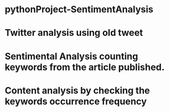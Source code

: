 # pythonProject-SentimentAnalysis

# Twitter analysis using old tweet

# Sentimental Analysis counting  keywords from the article published.

# Content analysis by checking the keywords occurrence frequency

